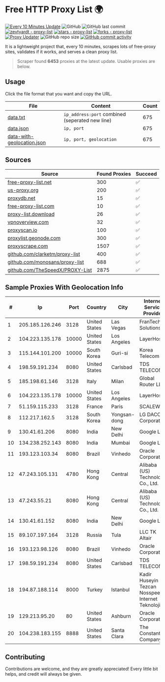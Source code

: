 
# Free HTTP Proxy List 🌍

[![Every 10 Minutes Update](https://github.com/mertguvencli/http-proxy-list/actions/workflows/main.yml/badge.svg?branch=main)](https://github.com/mertguvencli/http-proxy-list/actions/workflows/main.yml)
![GitHub](https://img.shields.io/github/license/mertguvencli/http-proxy-list)
![GitHub last commit](https://img.shields.io/github/last-commit/mertguvencli/http-proxy-list)
[![zevtyardt - proxy-list](https://img.shields.io/static/v1?label=zevtyardt&message=proxy-list&color=blue&logo=github)](https://github.com/zevtyardt/proxy-list "Go to GitHub repo")
[![stars - proxy-list](https://img.shields.io/github/stars/zevtyardt/proxy-list?style=social)](https://github.com/zevtyardt/proxy-list)
[![forks - proxy-list](https://img.shields.io/github/forks/zevtyardt/proxy-list?style=social)](https://github.com/zevtyardt/proxy-list)
[![Proxy Updater](https://github.com/zevtyardt/proxy-list/workflows/Proxy%20Updater/badge.svg)](https://github.com/zevtyardt/proxy-list/actions?query=workflow:"Proxy+Updater")
![GitHub repo size](https://img.shields.io/github/repo-size/zevtyardt/proxy-list)
[![GitHub commit activity](https://img.shields.io/github/commit-activity/m/zevtyardt/proxy-list?logo=commits)](https://github.com/zevtyardt/proxy-list/commits/main)

It is a lightweight project that, every 10 minutes, scrapes lots of free-proxy sites, validates if it works, and serves a clean proxy list.

> Scraper found **6453** proxies at the latest update. Usable proxies are below.

## Usage

Click the file format that you want and copy the URL.

|File|Content|Count|
|----|-------|-----|
|[data.txt](https://raw.githubusercontent.com/mertguvencli/http-proxy-list/main/proxy-list/data.txt)|`ip_address:port` combined (seperated new line)|675|
|[data.json](https://raw.githubusercontent.com/mertguvencli/http-proxy-list/main/proxy-list/data.json)|`ip, port`|675|
|[data-with-geolocation.json](https://raw.githubusercontent.com/mertguvencli/http-proxy-list/main/proxy-list/data-with-geolocation.json)|`ip, port, geolocation`|675|

## Sources

|Source|Found Proxies|Succeed|
|------|-------------|-------|
|[free-proxy-list.net](https://free-proxy-list.net)|300|✅|
|[us-proxy.org](https://www.us-proxy.org)|200|✅|
|[proxydb.net](http://proxydb.net)|15|✅|
|[free-proxy-list.com](https://free-proxy-list.com/?page=&port=&type%5B%5D=http&type%5B%5D=https&up_time=0&search=Search)|10|✅|
|[proxy-list.download](https://www.proxy-list.download/HTTP)|26|✅|
|[vpnoverview.com](https://vpnoverview.com/privacy/anonymous-browsing/free-proxy-servers)|32|✅|
|[proxyscan.io](https://www.proxyscan.io)|100|✅|
|[proxylist.geonode.com](https://proxylist.geonode.com/api/proxy-list?limit=300&page=1&sort_by=lastChecked&sort_type=desc&protocols=http,https)|300|✅|
|[proxyscrape.com](https://api.proxyscrape.com/v2/?request=displayproxies&protocol=http&timeout=10000&country=all&ssl=all&anonymity=all)|1507|✅|
|[github.com/clarketm/proxy-list](https://raw.githubusercontent.com/clarketm/proxy-list/master/proxy-list-raw.txt)|400|✅|
|[github.com/monosans/proxy-list](https://raw.githubusercontent.com/monosans/proxy-list/main/proxies/http.txt)|688|✅|
|[github.com/TheSpeedX/PROXY-List](https://raw.githubusercontent.com/TheSpeedX/PROXY-List/master/http.txt)|2875|✅|


## Sample Proxies With Geolocation Info

|#|Ip|Port|Country|City|Internet Service Provider|
|-|--|----|-------|----|-------------------------|
|1|205.185.126.246|3128|United States|Las Vegas|FranTech Solutions|
|2|104.223.135.178|10000|United States|Los Angeles|LayerHost|
|3|115.144.101.200|10000|South Korea|Guri-si|Korea Telecom|
|4|198.59.191.234|8080|United States|Carlsbad|TDS TELECOM|
|5|185.198.61.146|3128|Italy|Milan|Global Router LLC|
|6|104.223.135.178|10000|United States|Los Angeles|LayerHost|
|7|51.159.115.233|3128|France|Paris|SCALEWAY|
|8|112.217.162.5|3128|South Korea|Yongsan-dong|LG DACOM Corporation|
|9|130.41.61.206|8080|India|New Delhi|Google LLC|
|10|134.238.252.143|8080|India|Mumbai|Google LLC|
|11|193.123.103.34|8080|Brazil|Vinhedo|Oracle Corporation|
|12|47.243.105.131|4780|Hong Kong|Central|Alibaba (US) Technology Co., Ltd.|
|13|47.243.55.21|8080|Hong Kong|Central|Alibaba (US) Technology Co., Ltd.|
|14|130.41.61.152|8080|India|New Delhi|Google LLC|
|15|89.107.197.164|3128|Russia|Tula|LLC TK Altair|
|16|193.123.98.126|8080|Brazil|Vinhedo|Oracle Corporation|
|17|198.59.191.234|8080|United States|Carlsbad|TDS TELECOM|
|18|194.87.188.114|8000|Turkey|Istanbul|Kadir Huseyin Tezcan Nosspeed Internet Teknolojileri|
|19|129.213.95.20|80|United States|Ashburn|Oracle Corporation|
|20|104.238.183.155|8888|United States|Santa Clara|The Constant Company|



## Contributing

Contributions are welcome, and they are greatly appreciated! Every
little bit helps, and credit will always be given.

